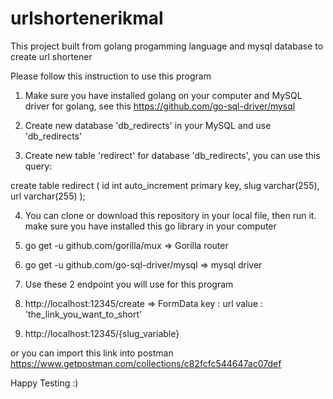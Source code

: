 # urlshortenerikmal
This project built from golang progamming language and mysql database to create url shortener

Please follow this instruction to use this program

1. Make sure you have installed golang on your computer and MySQL driver for golang, see this https://github.com/go-sql-driver/mysql

2. Create new database 'db_redirects' in your MySQL and use 'db_redirects'

3. Create new table 'redirect' for database 'db_redirects', you can use this query:

create table redirect (
	id int auto_increment primary key,
    slug varchar(255),
    url varchar(255)
);

4. You can clone or download this repository in your local file, then run it. make sure you have installed this go library in your computer 
  1. go get -u github.com/gorilla/mux => Gorilla router 
  2. go get -u github.com/go-sql-driver/mysql => mysql driver

5. Use these 2 endpoint you will use for this program
  1. http://localhost:12345/create 
      => FormData 
          key : url
          value : 'the_link_you_want_to_short'
  2. http://localhost:12345/{slug_variable}

or you can import this link into postman https://www.getpostman.com/collections/c82fcfc544647ac07def

Happy Testing :)
  
  

